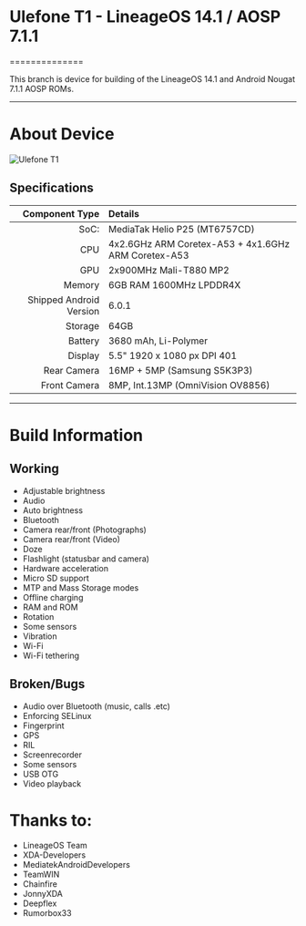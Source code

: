# Ulefone T1 - LineageOS 14.1 / AOSP 7.1.1
==============

This branch is device for building of the LineageOS 14.1 and Android Nougat 7.1.1 AOSP ROMs.

---

# About Device

![Ulefone T1](http://d0ndroid.janeiskla.de/ulefone-t1.jpg "Ulefone T1")


## Specifications

Component Type | Details
-------:|:-------------------------
SoC:    | MediaTak Helio P25 (MT6757CD)
CPU     | 4x2.6GHz ARM Coretex-A53 + 4x1.6GHz ARM Coretex-A53
GPU     | 2x900MHz Mali-T880 MP2
Memory  | 6GB RAM 1600MHz LPDDR4X
Shipped Android Version | 6.0.1
Storage | 64GB
Battery | 3680 mAh, Li-Polymer
Display | 5.5" 1920 x 1080 px DPI 401
Rear Camera | 16MP + 5MP (Samsung S5K3P3)
Front Camera | 8MP, Int.13MP (OmniVision OV8856)

---

# Build Information

## Working
 * Adjustable brightness
 * Audio
 * Auto brightness
 * Bluetooth
 * Camera rear/front (Photographs)
 * Camera rear/front (Video)
 * Doze
 * Flashlight (statusbar and camera)
 * Hardware acceleration
 * Micro SD support
 * MTP and Mass Storage modes
 * Offline charging
 * RAM and ROM
 * Rotation
 * Some sensors
 * Vibration
 * Wi-Fi
 * Wi-Fi tethering

## Broken/Bugs
 * Audio over Bluetooth (music, calls .etc)
 * Enforcing SELinux
 * Fingerprint
 * GPS
 * RIL
 * Screenrecorder
 * Some sensors
 * USB OTG
 * Video playback

# Thanks to:
 * LineageOS Team
 * XDA-Developers
 * MediatekAndroidDevelopers
 * TeamWIN
 * Chainfire
 * JonnyXDA
 * Deepflex
 * Rumorbox33
